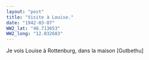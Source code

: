 ```yaml
---
layout: "post"
title: "Visite à Louise."
date: "1942-03-07"
WW2_lat: "48.713653"
WW2_long: "12.032683"
---
```


Je vois Louise à Rottenburg, dans la maison [Gutbethu]


<div class="histoire"></div>

<div class="commentaire"></div>